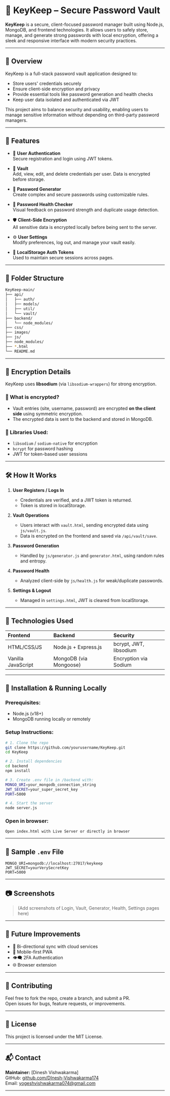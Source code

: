
# 🔐 KeyKeep – Secure Password Vault

**KeyKeep** is a secure, client-focused password manager built using Node.js, MongoDB, and frontend technologies. It allows users to safely store, manage, and generate strong passwords with local encryption, offering a sleek and responsive interface with modern security practices.

---

## 📌 Overview

KeyKeep is a full-stack password vault application designed to:
- Store users' credentials securely
- Ensure client-side encryption and privacy
- Provide essential tools like password generation and health checks
- Keep user data isolated and authenticated via JWT

This project aims to balance security and usability, enabling users to manage sensitive information without depending on third-party password managers.

---

## 🚀 Features

- 🔐 **User Authentication**  
  Secure registration and login using JWT tokens.

- 🧠 **Vault**  
  Add, view, edit, and delete credentials per user. Data is encrypted before storage.

- 🔑 **Password Generator**  
  Create complex and secure passwords using customizable rules.

- 🧬 **Password Health Checker**  
  Visual feedback on password strength and duplicate usage detection.

- 🛡️ **Client-Side Encryption**  
  All sensitive data is encrypted locally before being sent to the server.

- ⚙️ **User Settings**  
  Modify preferences, log out, and manage your vault easily.

- 📁 **LocalStorage Auth Tokens**  
  Used to maintain secure sessions across pages.

---

## 🧩 Folder Structure

```bash
KeyKeep-main/
├── api/
│   ├── auth/
│   ├── models/
│   ├── util/
│   └── vault/
├── backend/
│   └── node_modules/
├── css/
├── images/
├── js/
├── node_modules/
├── *.html
└── README.md
```

---

## 🔐 Encryption Details

KeyKeep uses **libsodium** (via `libsodium-wrappers`) for strong encryption.

### 🔸 What is encrypted?
- Vault entries (site, username, password) are encrypted **on the client side** using symmetric encryption.
- The encrypted data is sent to the backend and stored in MongoDB.

### 🔸 Libraries Used:
- `libsodium` / `sodium-native` for encryption
- `bcrypt` for password hashing
- JWT for token-based user sessions

---

## 🛠️ How It Works

1. **User Registers / Logs In**
   - Credentials are verified, and a JWT token is returned.
   - Token is stored in localStorage.

2. **Vault Operations**
   - Users interact with `vault.html`, sending encrypted data using `js/vault.js`.
   - Data is encrypted on the frontend and saved via `/api/vault/save`.

3. **Password Generation**
   - Handled by `js/generator.js` and `generator.html`, using random rules and entropy.

4. **Password Health**
   - Analyzed client-side by `js/health.js` for weak/duplicate passwords.

5. **Settings & Logout**
   - Managed in `settings.html`, JWT is cleared from localStorage.

---

## 🧪 Technologies Used

| Frontend         | Backend              | Security               |
|:-----------------|:---------------------|:-----------------------|
| HTML/CSS/JS      | Node.js + Express.js | bcrypt, JWT, libsodium |
| Vanilla JavaScript | MongoDB (via Mongoose) | Encryption via Sodium  |

---

## 🧰 Installation & Running Locally

### Prerequisites:
- Node.js (v18+)
- MongoDB running locally or remotely

### Setup Instructions:

```bash
# 1. Clone the repo
git clone https://github.com/yourusername/KeyKeep.git
cd KeyKeep

# 2. Install dependencies
cd backend
npm install

# 3. Create .env file in /backend with:
MONGO_URI=your_mongodb_connection_string
JWT_SECRET=your_super_secret_key
PORT=5000

# 4. Start the server
node server.js
```

### Open in browser:
```
Open index.html with Live Server or directly in browser
```

---

## 🧪 Sample `.env` File

```env
MONGO_URI=mongodb://localhost:27017/keykeep
JWT_SECRET=yourVerySecretKey
PORT=5000
```

---

## 📷 Screenshots

> (Add screenshots of Login, Vault, Generator, Health, Settings pages here)

---

## 🧠 Future Improvements

- 🔁 Bi-directional sync with cloud services
- 📲 Mobile-first PWA
- 👁️‍🗨️ 2FA Authentication
- 🌐 Browser extension

---

## 🤝 Contributing

Feel free to fork the repo, create a branch, and submit a PR.  
Open issues for bugs, feature requests, or improvements.

---

## 📜 License

This project is licensed under the MIT License.

---

## 📬 Contact

**Maintainer:** [Dinesh Vishwakarma]  
GitHub: [github.com/DInesh-Vishwakarma174](https://github.com/Dinesh-VIshwakarma174)  
Email: yogeshvishwakarma074@gmail.com

---
